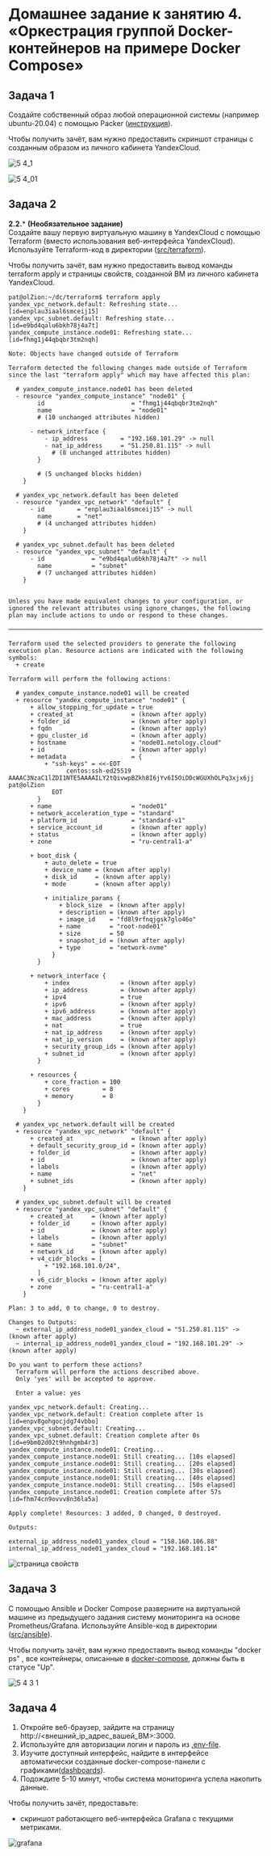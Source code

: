 # Домашнее задание к занятию 4. «Оркестрация группой Docker-контейнеров на примере Docker Compose»

## Задача 1

Создайте собственный образ любой операционной системы (например ubuntu-20.04) с помощью Packer ([инструкция](https://cloud.yandex.ru/docs/tutorials/infrastructure-management/packer-quickstart)).

Чтобы получить зачёт, вам нужно предоставить скриншот страницы с созданным образом из личного кабинета YandexCloud.

![5 4_1](https://github.com/PatKolzin/Administration_course/assets/75835363/e442a01a-41c1-4f21-b99e-34f808f8dbf9)

![5 4_01](https://github.com/PatKolzin/Administration_course/assets/75835363/65b27bcd-327d-4d97-9140-325046369c95)


## Задача 2

**2.2.*** **(Необязательное задание)**      
Создайте вашу первую виртуальную машину в YandexCloud с помощью Terraform (вместо использования веб-интерфейса YandexCloud).
Используйте Terraform-код в директории ([src/terraform](https://github.com/netology-group/virt-homeworks/tree/virt-11/05-virt-04-docker-compose/src/terraform)).

Чтобы получить зачёт, вам нужно предоставить вывод команды terraform apply и страницы свойств, созданной ВМ из личного кабинета YandexCloud.

```
pat@olZion:~/dc/terraform$ terraform apply
yandex_vpc_network.default: Refreshing state... [id=enplau3iaal6smceij15]
yandex_vpc_subnet.default: Refreshing state... [id=e9bd4qalu6bkh78j4a7t]
yandex_compute_instance.node01: Refreshing state... [id=fhmg1j44qbqbr3tm2nqh]

Note: Objects have changed outside of Terraform

Terraform detected the following changes made outside of Terraform since the last "terraform apply" which may have affected this plan:

  # yandex_compute_instance.node01 has been deleted
  - resource "yandex_compute_instance" "node01" {
        id                        = "fhmg1j44qbqbr3tm2nqh"
        name                      = "node01"
        # (10 unchanged attributes hidden)

      - network_interface {
          - ip_address         = "192.168.101.29" -> null
          - nat_ip_address     = "51.250.81.115" -> null
            # (8 unchanged attributes hidden)
        }

        # (5 unchanged blocks hidden)
    }

  # yandex_vpc_network.default has been deleted
  - resource "yandex_vpc_network" "default" {
      - id         = "enplau3iaal6smceij15" -> null
        name       = "net"
        # (4 unchanged attributes hidden)
    }

  # yandex_vpc_subnet.default has been deleted
  - resource "yandex_vpc_subnet" "default" {
      - id             = "e9bd4qalu6bkh78j4a7t" -> null
        name           = "subnet"
        # (7 unchanged attributes hidden)
    }


Unless you have made equivalent changes to your configuration, or ignored the relevant attributes using ignore_changes, the following plan may include actions to undo or respond to these changes.

───────────────────────────────────────────────────────────────────────────────────────────────────────────────────────────────────────────────────────────────────────────────────────────────────────────

Terraform used the selected providers to generate the following execution plan. Resource actions are indicated with the following symbols:
  + create

Terraform will perform the following actions:

  # yandex_compute_instance.node01 will be created
  + resource "yandex_compute_instance" "node01" {
      + allow_stopping_for_update = true
      + created_at                = (known after apply)
      + folder_id                 = (known after apply)
      + fqdn                      = (known after apply)
      + gpu_cluster_id            = (known after apply)
      + hostname                  = "node01.netology.cloud"
      + id                        = (known after apply)
      + metadata                  = {
          + "ssh-keys" = <<-EOT
                centos:ssh-ed25519 AAAAC3NzaC1lZDI1NTE5AAAAILY2tQivwpBZkh8I6jYv6I5OiDDcWGUXhOLPq3xjx6jj pat@olZion
            EOT
        }
      + name                      = "node01"
      + network_acceleration_type = "standard"
      + platform_id               = "standard-v1"
      + service_account_id        = (known after apply)
      + status                    = (known after apply)
      + zone                      = "ru-central1-a"

      + boot_disk {
          + auto_delete = true
          + device_name = (known after apply)
          + disk_id     = (known after apply)
          + mode        = (known after apply)

          + initialize_params {
              + block_size  = (known after apply)
              + description = (known after apply)
              + image_id    = "fd8l9rfnqjgsk7glo46o"
              + name        = "root-node01"
              + size        = 50
              + snapshot_id = (known after apply)
              + type        = "network-nvme"
            }
        }

      + network_interface {
          + index              = (known after apply)
          + ip_address         = (known after apply)
          + ipv4               = true
          + ipv6               = (known after apply)
          + ipv6_address       = (known after apply)
          + mac_address        = (known after apply)
          + nat                = true
          + nat_ip_address     = (known after apply)
          + nat_ip_version     = (known after apply)
          + security_group_ids = (known after apply)
          + subnet_id          = (known after apply)
        }

      + resources {
          + core_fraction = 100
          + cores         = 8
          + memory        = 8
        }
    }

  # yandex_vpc_network.default will be created
  + resource "yandex_vpc_network" "default" {
      + created_at                = (known after apply)
      + default_security_group_id = (known after apply)
      + folder_id                 = (known after apply)
      + id                        = (known after apply)
      + labels                    = (known after apply)
      + name                      = "net"
      + subnet_ids                = (known after apply)
    }

  # yandex_vpc_subnet.default will be created
  + resource "yandex_vpc_subnet" "default" {
      + created_at     = (known after apply)
      + folder_id      = (known after apply)
      + id             = (known after apply)
      + labels         = (known after apply)
      + name           = "subnet"
      + network_id     = (known after apply)
      + v4_cidr_blocks = [
          + "192.168.101.0/24",
        ]
      + v6_cidr_blocks = (known after apply)
      + zone           = "ru-central1-a"
    }

Plan: 3 to add, 0 to change, 0 to destroy.

Changes to Outputs:
  ~ external_ip_address_node01_yandex_cloud = "51.250.81.115" -> (known after apply)
  ~ internal_ip_address_node01_yandex_cloud = "192.168.101.29" -> (known after apply)

Do you want to perform these actions?
  Terraform will perform the actions described above.
  Only 'yes' will be accepted to approve.

  Enter a value: yes

yandex_vpc_network.default: Creating...
yandex_vpc_network.default: Creation complete after 1s [id=enpv8gohgocjdg74vbbo]
yandex_vpc_subnet.default: Creating...
yandex_vpc_subnet.default: Creation complete after 0s [id=e9bm02d02t9hnhgmb4r3]
yandex_compute_instance.node01: Creating...
yandex_compute_instance.node01: Still creating... [10s elapsed]
yandex_compute_instance.node01: Still creating... [20s elapsed]
yandex_compute_instance.node01: Still creating... [30s elapsed]
yandex_compute_instance.node01: Still creating... [40s elapsed]
yandex_compute_instance.node01: Still creating... [50s elapsed]
yandex_compute_instance.node01: Creation complete after 57s [id=fhm74cn9ovvv8n36la5a]

Apply complete! Resources: 3 added, 0 changed, 0 destroyed.

Outputs:

external_ip_address_node01_yandex_cloud = "158.160.106.88"
internal_ip_address_node01_yandex_cloud = "192.168.101.14"
```

![страница свойств](https://github.com/PatKolzin/Administration_course/assets/75835363/bbbfdded-213f-432c-bebc-5d38dc557cf7)



## Задача 3

С помощью Ansible и Docker Compose разверните на виртуальной машине из предыдущего задания систему мониторинга на основе Prometheus/Grafana.
Используйте Ansible-код в директории ([src/ansible](https://github.com/netology-group/virt-homeworks/tree/virt-11/05-virt-04-docker-compose/src/ansible)).

Чтобы получить зачёт, вам нужно предоставить вывод команды "docker ps" , все контейнеры, описанные в [docker-compose](https://github.com/netology-group/virt-homeworks/blob/virt-11/05-virt-04-docker-compose/src/ansible/stack/docker-compose.yaml),  должны быть в статусе "Up".

![5 4 3 1](https://github.com/PatKolzin/Administration_course/assets/75835363/9935649e-cb4e-4681-88ff-b8fb42d88f62)



## Задача 4

1. Откройте веб-браузер, зайдите на страницу http://<внешний_ip_адрес_вашей_ВМ>:3000.
2. Используйте для авторизации логин и пароль из [.env-file](https://github.com/netology-group/virt-homeworks/blob/virt-11/05-virt-04-docker-compose/src/ansible/stack/.env).
3. Изучите доступный интерфейс, найдите в интерфейсе автоматически созданные docker-compose-панели с графиками([dashboards](https://grafana.com/docs/grafana/latest/dashboards/use-dashboards/)).
4. Подождите 5-10 минут, чтобы система мониторинга успела накопить данные.

Чтобы получить зачёт, предоставьте: 

- скриншот работающего веб-интерфейса Grafana с текущими метриками.


![grafana](https://github.com/PatKolzin/Administration_course/assets/75835363/38f415fc-a037-4001-b33d-17b2331ca172)





